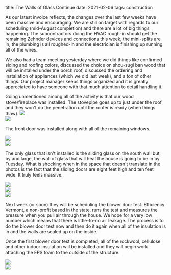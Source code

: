 title: The Walls of Glass Continue
date: 2021-02-06
tags: construction 

As our latest invoice reflects, the changes over the last few weeks have been massive and encouraging. We are still on target with regards to our scheduling (mid-August completion) and there are a lot of big things happening. The subcontractors doing the HVAC rough-in should get the remaining Zehnder devices and connections this week, the mini-splits are in, the plumbing is all roughed-in and the electrician is finishing up running all of the wires.  

We also had a team meeting yesterday where we did things like confirmed siding and roofing colors, discussed the choice on shou-sugi ban wood that will be installed under the porch roof, discussed the ordering and installation of appliances (which we did last week), and a ton of other things. Our project manager keeps things organized and it is greatly appreciated to have someone with that much attention to detail handling it.

Going unmentioned among all of the activity is that our wood stove/fireplace was installed.  The stovepipe goes up to just under the roof and they won't do the penetration until the roofer is ready (when things thaw). 
![](/files/2021-02-06-stove-pipe.JPG)       
![](/files/2021-02-06-stove-installed.JPG)       

The front door was installed along with all of the remaining windows. 

![](/files/2021-02-06-front-door.JPG)       
![](/files/2021-02-06-east-wall-glass.JPG)       

The only glass that isn't installed is the sliding glass on the south wall but, by and large, the wall of glass that will heat the house is going to be in by Tuesday. What is shocking when in the space that doesn't translate in the photos is the fact that the sliding doors are eight feet high and ten feet wide. It truly feels massive.

![](/files/2021-02-06-south-wall-outside.JPG)       
![](/files/2021-02-06-south-wall-glass.jpeg)       
![](/files/2021-02-06-top-of-stairs-with-sound-baffles.JPG)       

Next week (or soon) they will be scheduling the blower door test. Efficiency Vermont, a non-profit based in the state, runs the test and measures the pressure when you pull air through the house. We hope for a very low number which means that there is little-to-no air leakage.  The process is to do the blower door test now and then do it again when all of the insulation is in and the walls are sealed up on the inside.  

Once the first blower door test is completed, all of the rockwool, cellulose and other indoor insulation will be installed and they will begin work attaching the EPS foam to the outside of the structure.

![](/files/2021-02-06-south-wall-inside-2.JPG)       
![](/files/2021-02-06-south-wall-sliding.JPG)       

